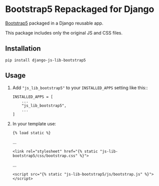 # Bootstrap5 Repackaged for Django

[Bootstrap5](https://getbootstrap.com/docs/5.2/) packaged in a Django reusable app.

This package includes only the original JS and CSS files.


## Installation

    pip install django-js-lib-bootstrap5

## Usage

1. Add `"js_lib_bootstrap5"` to your `INSTALLED_APPS` setting like this::

       INSTALLED_APPS = [
           ...
           "js_lib_bootstrap5",
           ...
       ]

2. In your template use:
   
       {% load static %}
   
   ...
   
       <link rel="stylesheet" href="{% static "js-lib-bootstrap5/css/bootstrap.css" %}">

   ...
   
       <script src="{% static "js-lib-bootstrap5/js/bootstrap.js" %}"></script>
